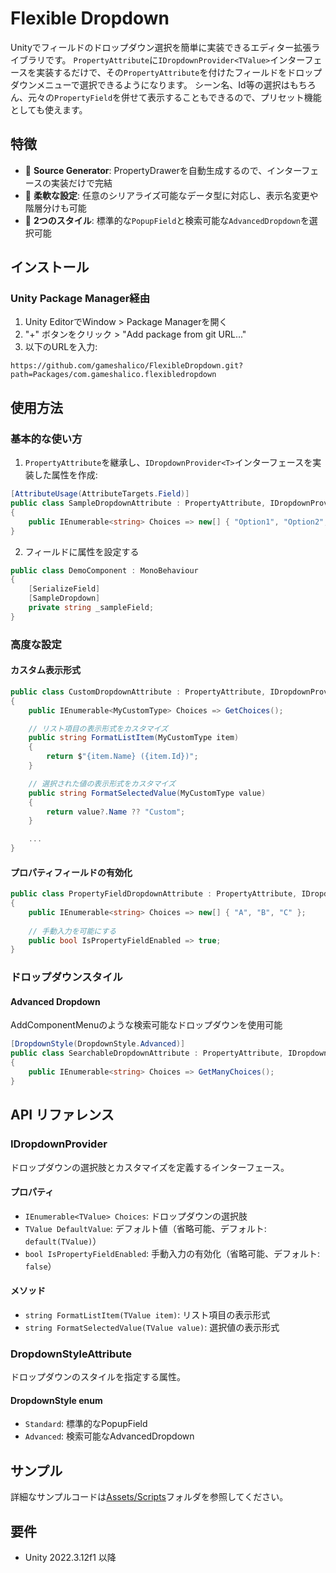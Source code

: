 # Flexible Dropdown

Unityでフィールドのドロップダウン選択を簡単に実装できるエディター拡張ライブラリです。
`PropertyAttribute`に`IDropdownProvider<TValue>`インターフェースを実装するだけで、その`PropertyAttribute`を付けたフィールドをドロップダウンメニューで選択できるようになります。
シーン名、Id等の選択はもちろん、元々の`PropertyField`を併せて表示することもできるので、プリセット機能としても使えます。

## 特徴

- 🚀 **Source Generator**: PropertyDrawerを自動生成するので、インターフェースの実装だけで完結
- 🔧 **柔軟な設定**: 任意のシリアライズ可能なデータ型に対応し、表示名変更や階層分けも可能
- 🎨 **2つのスタイル**: 標準的な`PopupField`と検索可能な`AdvancedDropdown`を選択可能

## インストール

### Unity Package Manager経由

1. Unity EditorでWindow > Package Managerを開く
2. "+" ボタンをクリック > "Add package from git URL..."
3. 以下のURLを入力:
```
https://github.com/gameshalico/FlexibleDropdown.git?path=Packages/com.gameshalico.flexibledropdown
```

## 使用方法

### 基本的な使い方

1. `PropertyAttribute`を継承し、`IDropdownProvider<T>`インターフェースを実装した属性を作成:

```csharp
[AttributeUsage(AttributeTargets.Field)]
public class SampleDropdownAttribute : PropertyAttribute, IDropdownProvider<string>
{
    public IEnumerable<string> Choices => new[] { "Option1", "Option2", "Option3" };
}
```

2. フィールドに属性を設定する

```csharp
public class DemoComponent : MonoBehaviour
{
    [SerializeField]
    [SampleDropdown]
    private string _sampleField;
}
```

### 高度な設定

#### カスタム表示形式

```csharp
public class CustomDropdownAttribute : PropertyAttribute, IDropdownProvider<MyCustomType>
{
    public IEnumerable<MyCustomType> Choices => GetChoices();

    // リスト項目の表示形式をカスタマイズ
    public string FormatListItem(MyCustomType item)
    {
        return $"{item.Name} ({item.Id})";
    }

    // 選択された値の表示形式をカスタマイズ
    public string FormatSelectedValue(MyCustomType value)
    {
        return value?.Name ?? "Custom";
    }

    ...
}
```

#### プロパティフィールドの有効化

```csharp
public class PropertyFieldDropdownAttribute : PropertyAttribute, IDropdownProvider<string>
{
    public IEnumerable<string> Choices => new[] { "A", "B", "C" };
    
    // 手動入力を可能にする
    public bool IsPropertyFieldEnabled => true;
}
```

### ドロップダウンスタイル

#### Advanced Dropdown
AddComponentMenuのような検索可能なドロップダウンを使用可能

```csharp
[DropdownStyle(DropdownStyle.Advanced)]
public class SearchableDropdownAttribute : PropertyAttribute, IDropdownProvider<string>
{
    public IEnumerable<string> Choices => GetManyChoices();
}
```

## API リファレンス

### IDropdownProvider<TValue>

ドロップダウンの選択肢とカスタマイズを定義するインターフェース。

#### プロパティ

- `IEnumerable<TValue> Choices`: ドロップダウンの選択肢
- `TValue DefaultValue`: デフォルト値（省略可能、デフォルト: `default(TValue)`）
- `bool IsPropertyFieldEnabled`: 手動入力の有効化（省略可能、デフォルト: `false`）

#### メソッド

- `string FormatListItem(TValue item)`: リスト項目の表示形式
- `string FormatSelectedValue(TValue value)`: 選択値の表示形式

### DropdownStyleAttribute

ドロップダウンのスタイルを指定する属性。

#### DropdownStyle enum

- `Standard`: 標準的なPopupField
- `Advanced`: 検索可能なAdvancedDropdown

## サンプル

詳細なサンプルコードは[Assets/Scripts](Assets/Scripts)フォルダを参照してください。

## 要件

- Unity 2022.3.12f1 以降
